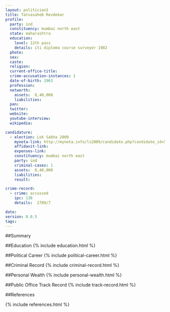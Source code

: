 ```yaml
---
layout: politician2
title: Tatvasaheb Revdekar
profile: 
  party: ind
  constituency: mumbai north east
  state: maharashtra
  education: 
    level: 12th pass
    details: iti diploma course surveyor 1982
  photo: 
  sex: 
  caste: 
  religion: 
  current-office-title: 
  crime-accusation-instances: 1
  date-of-birth: 1963
  profession: 
  networth: 
    assets:  8,40,000
    liabilities: 
  pan: 
  twitter: 
  website: 
  youtube-interview: 
  wikipedia: 

candidature: 
  - election: Lok Sabha 2009
    myneta-link: http://myneta.info/ls2009/candidate.php?candidate_id=5425
    affidavit-link: 
    expenses-link: 
    constituency: mumbai north east 
    party: ind
    criminal-cases: 1
    assets:  8,40,000
    liabilities: 
    result:  

crime-record: 
  - crime: accussed
    ipc: 138
    details:  2709/7  

date: 
version: 0.0.5
tags: 
---
```

##Summary


##Education
{% include education.html %}


##Political Career
{% include political-career.html %}


##Criminal Record
{% include criminal-record.html %}


##Personal Wealth
{% include personal-wealth.html %}


##Public Office Track Record
{% include track-record.html %}


##References


{% include references.html %}